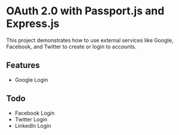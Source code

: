 # OAuth 2.0 with Passport.js and Express.js

This project demonstrates how to use external services like Google, Facebook, and Twitter to create or login to accounts.

## Features

* Google Login

## Todo

* Facebook Login
* Twitter Login
* LinkedIn Login